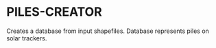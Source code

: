 # PILES-CREATOR

Creates a database from input shapefiles. Database represents piles on solar trackers.
